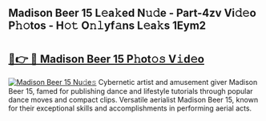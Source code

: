 ## Madison Beer 15 L𝚎a𝚔ed N𝚞𝚍e - Part-4zv Vi𝚍𝚎o P𝚑𝚘tos - H𝚘𝚝 O𝚗𝚕yf𝚊ns L𝚎a𝚔s 1Eym2

# <h2><a href="http://kf5kb8x.oniu.top/?m=Madison+Beer+15">🔗👉 🔴 Madison Beer 15 P𝚑ot𝚘𝚜 V𝚒d𝚎o</a></h2>

[![Madison Beer 15 Nu𝚍e𝚜](https://i.imgur.com/0qMVB7G.gif)](http://kf5kb8x.oniu.top/?m=Madison+Beer+15)
Cybernetic artist and amusement giver Madison Beer 15, famed for publishing dance and lifestyle tutorials through popular dance moves and compact clips. Versatile aerialist Madison Beer 15, known for their exceptional skills and accomplishments in performing aerial acts.  
